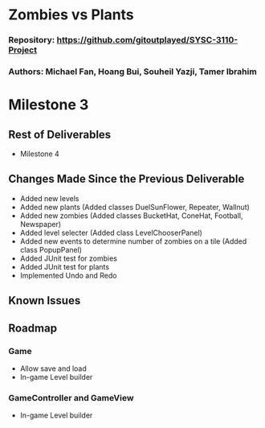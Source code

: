 # Zombies vs Plants

### Repository: https://github.com/gitoutplayed/SYSC-3110-Project

### Authors: Michael Fan, Hoang Bui, Souheil Yazji, Tamer Ibrahim

# Milestone 3

## Rest of Deliverables
* Milestone 4

## Changes Made Since the Previous Deliverable
* Added new levels
* Added new plants (Added classes DuelSunFlower, Repeater, Wallnut)
* Added new zombies (Added classes BucketHat, ConeHat, Football, Newspaper)
* Added level selecter (Added class LevelChooserPanel)
* Added new events to determine number of zombies on a tile (Added class PopupPanel)
* Added JUnit test for zombies
* Added JUnit test for plants
* Implemented Undo and Redo 

## Known Issues

## Roadmap

### Game
* Allow save and load 
* In-game Level builder

### GameController and GameView
* In-game Level builder
